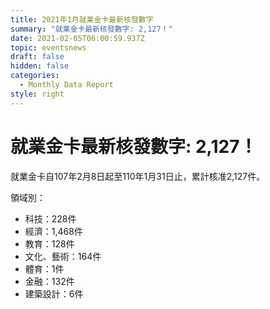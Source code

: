 ```yaml
---
title: 2021年1月就業金卡最新核發數字
summary: "就業金卡最新核發數字: 2,127！"
date: 2021-02-05T06:00:59.937Z
topic: eventsnews
draft: false
hidden: false
categories:
  - Monthly Data Report
style: right
---
```

# 就業金卡最新核發數字: 2,127！

就業金卡自107年2月8日起至110年1月31日止，累計核准2,127件。 

領域別：

* 科技：228件
* 經濟：1,468件
* 教育：128件
* 文化、藝術：164件
* 體育：1件
* 金融：132件
* 建築設計：6件